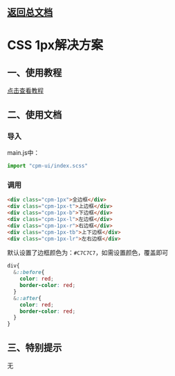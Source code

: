 ## [返回总文档](https://github.com/cpm828/cpm-ui)


# CSS 1px解决方案

## 一、使用教程
[点击查看教程](https://cpm828.github.io/cpm_ui/demo/index.html#/onepx)

## 二、使用文档
### 导入
main.js中：
```js
import "cpm-ui/index.scss"
```

### 调用
```html
<div class="cpm-1px">全边框</div>
<div class="cpm-1px-t">上边框</div>
<div class="cpm-1px-b">下边框</div>
<div class="cpm-1px-l">左边框</div>
<div class="cpm-1px-r">右边框</div>
<div class="cpm-1px-tb">上下边框</div>
<div class="cpm-1px-lr">左右边框</div>
```


默认设置了边框颜色为：`#C7C7C7`，如需设置颜色，覆盖即可
```css
div{
  &::before{
    color: red;
    border-color: red;
  }
  &::after{
    color: red;
    border-color: red;
  }
}
```

## 三、特别提示
无